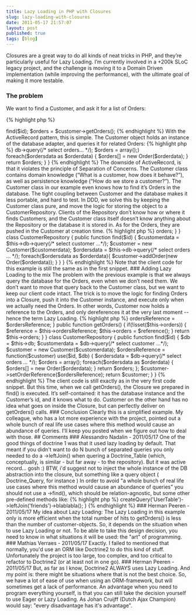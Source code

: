```yaml
---
title: Lazy Loading in PHP with Closures
slug: lazy-loading-with-closures
date: 2011-05-17 21:57:07
layout: post
published: true
tags: [blog]
---
```


Closures are a great way to do all kinds of neat tricks in PHP, and they’re particularly useful for  Lazy Loading. I’m
currently involved in a +200k SLoC legacy project, and the challenge is moving it to a Domain Driven implementation
(while improving the performance), with the ultimate goal of making it more testable.

### The problem

We want to find a Customer, and ask it for a list of Orders:

{% highlight php %}
<?php
// client code
$customer = $customerRepository->find($id);
$orders = $customer->getOrders();
{% endhighlight %}

With the ActiveRecord pattern, this is simple. The Customer object holds an instance of the database adapter, and queries
it for related Orders:

{% highlight php %}
<?php
class Customer
{
    public function getOrders()
    {
        $ordersData = $this->db->query(/* select orders... */);
        $orders = array();)
        foreach($ordersdata as $orderdata) {
            $orders[] = new Order($orderdata);
        }
        return $orders;
    }
}
{% endhighlight %}

The downside of ActiveRecord, is that it violates the principle of Separation of Concerns. The Customer class contains
domain knowledge (“What is a customer, how does it behave?”), as well as persistence knowledge (“How do we store a customer?”).
The Customer class in our example even knows how to find it’s Orders in the database. The tight coupling between Customer
and the database makes it less portable, and hard to test.

In DDD, we solve this by keeping the Customer class pure, and move the logic for storing the object to a CustomerRepository.
Clients of the Repository don’t know how or where it finds Customers, and the Customer class itself doesn’t know anything
about the Repository or the database it is stored in. As for the Orders, they are pushed in the Customer at creation time.

{% highlight php %}
<?php
class Customer
{
    public function getOrders()
    {
        return $this->orders;
    }
}

class CustomerRepository
{
    public function find($id)
    {
        $customerdata = $this->db->query(/* select customer ...*/);
        $customer = new Customer($customerdata);

        $ordersdata = $this->db->query(/* select orders ... */);
        foreach($ordersdata as $orderdata){
            $customer->addOrder(new Order($orderdata));
        }
    }
}
{% endhighlight %}

Note that the client code for this example is still the same as in the first snippet.

### Adding Lazy Loading to the mix

The problem with the previous example is that we always query the database for the Orders, even when we don’t need them.
We don’t want to move that query back to the Customer class, but we want to keep our client code intact. The trick is to move the logic for finding Orders into a Closure, push it into the Customer instance, and execute only when we actually need the Orders. In other words, Customer now holds a reference to the Orders, and only dereferences it at the very last moment -- hence the term Lazy Loading.

{% highlight php %}
<?php
class Customer
{
    public function setOrdersReference(Closure $ordersReference)
    {
        $this->ordersReference = $ordersReference;
    }

    public function getOrders()
    {
        if(!isset($this->orders)) {
            $reference = $this->ordersReference;
            $this->orders = $reference();
        }
        return $this->orders;
    }
}

class CustomerRepository
{
    public function find($id)
    {
        $db = $this->db;
        $customerdata = $db->query(/* select customer ...*/);
        $customer = new Customer($customerdata);

        $ordersReference = function($customer) use($id, $db) {
            $ordersdata = $db->query(/* select orders ... */);
            $orders = array();
            foreach($ordersdata as $orderdata) {
                $orders[] = new Order($orderdata);
            }
            return $orders;
        };
        $customer->setOrderReference($ordersReference);
        return $customer;
    }
}
{% endhighlight %}

The client code is still exactly as in the very first code snippet. But this time, when we call getOrders(), the Closure
we prepared in find() is executed. It’s self-contained: it has the database instance and the Customer’s id, and it knows
what to do. Customer on the other hand has no idea what goes on inside the Closure, but can perfectly deliver on getOrders() calls.

### Conclusion

Clearly this is a simplified example. My colleague, who has a lot more experience with the project, pointed out a whole
bunch of real life use cases where this method would cause an abundance of queries. I'll keep you posted when we figure
out how to deal with those.


## Comments

### Alessandro Nadalin - 2011/05/17
One of the good things of doctrine 1 was that it used lazy loading by default.
That meant if you didn't want to do N bunch of separated queries you only needed to do a ->leftJoin() when quering a Doctrine_Table (which, conceptually, is similar - but far away - to the repository).

But it was active record... gosh :)

BTW, i'd suggest not to inject the whole instance of the DB abstraction into the closure, but something like a query object ( Doctrine_Query, for instance )

In order to avoid "a whole bunch of real life use cases where this method would cause an abundance of queries" you should not use a ->find(), which should be relation-agnostic, but some other pre-defined methods like:

{% highlight php %}
<?php
class UserRepository
{
  public function getUserWithFriends($userId)
  {
      return $this->createQuery('UserTable')->leftJoin('friends')->blablabla();
  }
{% endhighlight %}

### Herman Peeren - 2011/05/17
My idea about Lazy Loading:

The Lazy Loading in this example only is more efficient when the total number of hits to getOrders() is less than the number of customer-objects.  So, it depends on the situation when to use Lazy Loading or not.

To be able to take this design decision, you need to know in what situations it will be used: the "art" of programming.

### Mathias Verraes - 2011/05/17
Exactly. I failed to mentioned that normally, you'd use an ORM like Doctrine2 to do this kind of stuff. Unfortunately the project is too large, too complex, and too critical to refactor to Doctrine2 (or at least not in one go).

### Herman Peeren - 2011/05/17
But, as far as I know, Doctrine2  ALWAYS uses Lazy Loading. And my point is: there might be situations where that is not the best choice. So, we have a lot of ease of use when using an ORM-framework, but will sometimes get a lack of performance.

An advantage when you need to program everything yourself, is that you can still take the decision yourself to use Eager or Lazy Loading. As Johan Cruijff (Dutch Ajax Champion) would say: "every disadvantage has it's advantage".

